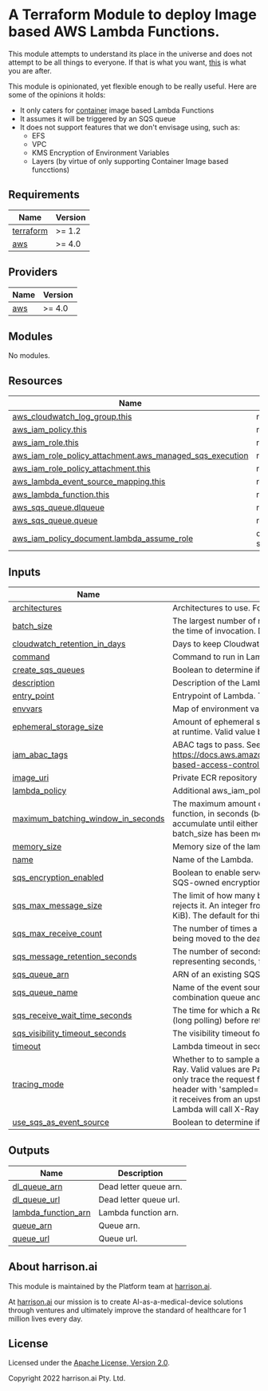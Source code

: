 # A Terraform Module to deploy Image based AWS Lambda Functions.

This module attempts to understand its place in the universe and does not attempt to be all things to everyone. If that is what you want, [this](https://registry.terraform.io/modules/terraform-aws-modules/lambda/aws/latest) is what you are after.

This module is opinionated, yet flexible enough to be really useful. Here are some of the opinions it holds:

- It only caters for [container](https://aws.amazon.com/blogs/aws/new-for-aws-lambda-container-image-support/) image based Lambda Functions
- It assumes it will be triggered by an SQS queue
- It does not support features that we don't envisage using, such as:
  - EFS
  - VPC
  - KMS Encryption of Environment Variables
  - Layers (by virtue of only supporting Container Image based funcctions)

<!-- BEGIN_TF_DOCS -->
## Requirements

| Name | Version |
|------|---------|
| <a name="requirement_terraform"></a> [terraform](#requirement\_terraform) | >= 1.2 |
| <a name="requirement_aws"></a> [aws](#requirement\_aws) | >= 4.0 |

## Providers

| Name | Version |
|------|---------|
| <a name="provider_aws"></a> [aws](#provider\_aws) | >= 4.0 |

## Modules

No modules.

## Resources

| Name | Type |
|------|------|
| [aws_cloudwatch_log_group.this](https://registry.terraform.io/providers/hashicorp/aws/latest/docs/resources/cloudwatch_log_group) | resource |
| [aws_iam_policy.this](https://registry.terraform.io/providers/hashicorp/aws/latest/docs/resources/iam_policy) | resource |
| [aws_iam_role.this](https://registry.terraform.io/providers/hashicorp/aws/latest/docs/resources/iam_role) | resource |
| [aws_iam_role_policy_attachment.aws_managed_sqs_execution](https://registry.terraform.io/providers/hashicorp/aws/latest/docs/resources/iam_role_policy_attachment) | resource |
| [aws_iam_role_policy_attachment.this](https://registry.terraform.io/providers/hashicorp/aws/latest/docs/resources/iam_role_policy_attachment) | resource |
| [aws_lambda_event_source_mapping.this](https://registry.terraform.io/providers/hashicorp/aws/latest/docs/resources/lambda_event_source_mapping) | resource |
| [aws_lambda_function.this](https://registry.terraform.io/providers/hashicorp/aws/latest/docs/resources/lambda_function) | resource |
| [aws_sqs_queue.dlqueue](https://registry.terraform.io/providers/hashicorp/aws/latest/docs/resources/sqs_queue) | resource |
| [aws_sqs_queue.queue](https://registry.terraform.io/providers/hashicorp/aws/latest/docs/resources/sqs_queue) | resource |
| [aws_iam_policy_document.lambda_assume_role](https://registry.terraform.io/providers/hashicorp/aws/latest/docs/data-sources/iam_policy_document) | data source |

## Inputs

| Name | Description | Type | Default | Required |
|------|-------------|------|---------|:--------:|
| <a name="input_architectures"></a> [architectures](#input\_architectures) | Architectures to use. For example x86\_64. | `list(string)` | n/a | yes |
| <a name="input_batch_size"></a> [batch\_size](#input\_batch\_size) | The largest number of records that Lambda will retrieve from the queue at the time of invocation. Defaults to 10 for SQS. | `number` | `10` | no |
| <a name="input_cloudwatch_retention_in_days"></a> [cloudwatch\_retention\_in\_days](#input\_cloudwatch\_retention\_in\_days) | Days to keep Cloudwatch logs before they are deleted. | `number` | `30` | no |
| <a name="input_command"></a> [command](#input\_command) | Command to run in Lambda. This is equivalent to Docker CMD. | `list(string)` | `null` | no |
| <a name="input_create_sqs_queues"></a> [create\_sqs\_queues](#input\_create\_sqs\_queues) | Boolean to determine if we create the SQS queues. | `bool` | `true` | no |
| <a name="input_description"></a> [description](#input\_description) | Description of the Lambda. | `string` | n/a | yes |
| <a name="input_entry_point"></a> [entry\_point](#input\_entry\_point) | Entrypoint of Lambda. This is equivalent to Docker ENTRYPOINT. | `list(string)` | `null` | no |
| <a name="input_envvars"></a> [envvars](#input\_envvars) | Map of environment variables for the Lambda function. | `map(string)` | `{}` | no |
| <a name="input_ephemeral_storage_size"></a> [ephemeral\_storage\_size](#input\_ephemeral\_storage\_size) | Amount of ephemeral storage (/tmp) in MB your Lambda Function can use at runtime. Valid value between 512 MB to 10,240 MB (10 GB). | `number` | `512` | no |
| <a name="input_iam_abac_tags"></a> [iam\_abac\_tags](#input\_iam\_abac\_tags) | ABAC tags to pass. See https://docs.aws.amazon.com/IAM/latest/UserGuide/introduction_attribute-based-access-control.html | `map(string)` | `{}` | no |
| <a name="input_image_uri"></a> [image\_uri](#input\_image\_uri) | Private ECR repository URI. | `string` | n/a | yes |
| <a name="input_lambda_policy"></a> [lambda\_policy](#input\_lambda\_policy) | Additional aws\_iam\_policy resource to include. | `string` | `null` | no |
| <a name="input_maximum_batching_window_in_seconds"></a> [maximum\_batching\_window\_in\_seconds](#input\_maximum\_batching\_window\_in\_seconds) | The maximum amount of time to gather records before invoking the function, in seconds (between 0 and 300). Records will continue to accumulate until either maximum\_batching\_window\_in\_seconds expires or batch\_size has been met. | `number` | `30` | no |
| <a name="input_memory_size"></a> [memory\_size](#input\_memory\_size) | Memory size of the lambda in megabytes. | `string` | n/a | yes |
| <a name="input_name"></a> [name](#input\_name) | Name of the Lambda. | `string` | n/a | yes |
| <a name="input_sqs_encryption_enabled"></a> [sqs\_encryption\_enabled](#input\_sqs\_encryption\_enabled) | Boolean to enable server-side encryption (SSE) of message content with SQS-owned encryption keys. | `bool` | `false` | no |
| <a name="input_sqs_max_message_size"></a> [sqs\_max\_message\_size](#input\_sqs\_max\_message\_size) | The limit of how many bytes a message can contain before Amazon SQS rejects it. An integer from 1024 bytes (1 KiB) up to 262144 bytes (256 KiB). The default for this attribute is 262144 (256 KiB) | `number` | `262144` | no |
| <a name="input_sqs_max_receive_count"></a> [sqs\_max\_receive\_count](#input\_sqs\_max\_receive\_count) | The number of times a message is delivered to the source queue before being moved to the dead letter queue. | `number` | `10` | no |
| <a name="input_sqs_message_retention_seconds"></a> [sqs\_message\_retention\_seconds](#input\_sqs\_message\_retention\_seconds) | The number of seconds Amazon SQS retains a message. Integer representing seconds, from 60 (1 minute) to 1209600 (14 days). | `number` | `1209600` | no |
| <a name="input_sqs_queue_arn"></a> [sqs\_queue\_arn](#input\_sqs\_queue\_arn) | ARN of an existing SQS event source queue. | `string` | `null` | no |
| <a name="input_sqs_queue_name"></a> [sqs\_queue\_name](#input\_sqs\_queue\_name) | Name of the event source queue if you want this module to create a combination queue and dead letter queue. | `string` | `null` | no |
| <a name="input_sqs_receive_wait_time_seconds"></a> [sqs\_receive\_wait\_time\_seconds](#input\_sqs\_receive\_wait\_time\_seconds) | The time for which a ReceiveMessage call will wait for a message to arrive (long polling) before returning. An integer from 0 to 20 (seconds). | `number` | `20` | no |
| <a name="input_sqs_visibility_timeout_seconds"></a> [sqs\_visibility\_timeout\_seconds](#input\_sqs\_visibility\_timeout\_seconds) | The visibility timeout for the queue. An integer from 0 to 43200 (12 hours). | `number` | `300` | no |
| <a name="input_timeout"></a> [timeout](#input\_timeout) | Lambda timeout in seconds. | `string` | n/a | yes |
| <a name="input_tracing_mode"></a> [tracing\_mode](#input\_tracing\_mode) | Whether to to sample and trace a subset of incoming requests with AWS X-Ray. Valid values are PassThrough and Active. If PassThrough, Lambda will only trace the request from an upstream service if it contains a tracing header with 'sampled=1'. If Active, Lambda will respect any tracing header it receives from an upstream service. If no tracing header is received, Lambda will call X-Ray for a tracing decision. | `string` | `null` | no |
| <a name="input_use_sqs_as_event_source"></a> [use\_sqs\_as\_event\_source](#input\_use\_sqs\_as\_event\_source) | Boolean to determine if an SQS queue is the event source. | `bool` | `true` | no |

## Outputs

| Name | Description |
|------|-------------|
| <a name="output_dl_queue_arn"></a> [dl\_queue\_arn](#output\_dl\_queue\_arn) | Dead letter queue arn. |
| <a name="output_dl_queue_url"></a> [dl\_queue\_url](#output\_dl\_queue\_url) | Dead letter queue url. |
| <a name="output_lambda_function_arn"></a> [lambda\_function\_arn](#output\_lambda\_function\_arn) | Lambda function arn. |
| <a name="output_queue_arn"></a> [queue\_arn](#output\_queue\_arn) | Queue arn. |
| <a name="output_queue_url"></a> [queue\_url](#output\_queue\_url) | Queue url. |
<!-- END_TF_DOCS -->

## About harrison.ai

This module is maintained by the Platform team at [harrison.ai](https://harrison.ai).

At [harrison.ai](https://harrison.ai) our mission is to create AI-as-a-medical-device solutions through ventures and ultimately improve the standard of healthcare for 1 million lives every day.

## License

Licensed under the [Apache License, Version 2.0](http://www.apache.org/licenses/LICENSE-2.0).

Copyright 2022 harrison.ai Pty. Ltd.
